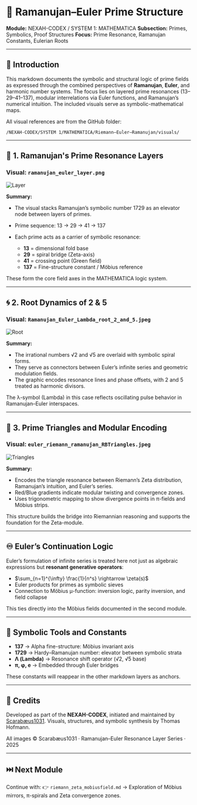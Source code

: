 # 🧮 Ramanujan–Euler Prime Structure

**Module:** NEXAH-CODEX / SYSTEM 1: MATHEMATICA
**Subsection:** Primes, Symbolics, Proof Structures
**Focus:** Prime Resonance, Ramanujan Constants, Eulerian Roots

---

## 🧭 Introduction

This markdown documents the symbolic and structural logic of prime fields as expressed through the combined perspectives of **Ramanujan**, **Euler**, and harmonic number systems. The focus lies on layered prime resonances (13–29–41–137), modular interrelations via Euler functions, and Ramanujan’s numerical intuition. The included visuals serve as symbolic-mathematical maps.

All visual references are from the GitHub folder:

```
/NEXAH-CODEX/SYSTEM 1/MATHEMATICA/Riemann–Euler–Ramanujan/visuals/
```

---

## 🔢 1. Ramanujan's Prime Resonance Layers

### Visual: `ramanujan_euler_layer.png`

![Layer](./visuals/ramanujan_euler_layer.png)

**Summary:**

* The visual stacks Ramanujan’s symbolic number 1729 as an elevator node between layers of primes.
* Prime sequence: 13 → 29 → 41 → 137
* Each prime acts as a carrier of symbolic resonance:

  * **13** = dimensional fold base
  * **29** = spiral bridge (Zeta-axis)
  * **41** = crossing point (Green field)
  * **137** = Fine-structure constant / Möbius reference

These form the core field axes in the MATHEMATICA logic system.

---

## 🌀 2. Root Dynamics of 2 & 5

### Visual: `Ramanujan_Euler_Lambda_root_2_and_5.jpeg`

![Root](./visuals/Ramanujan_Euler_Lambda_root_2_and_5.jpeg)

**Summary:**

* The irrational numbers √2 and √5 are overlaid with symbolic spiral forms.
* They serve as connectors between Euler’s infinite series and geometric modulation fields.
* The graphic encodes resonance lines and phase offsets, with 2 and 5 treated as harmonic divisors.

The λ-symbol (Lambda) in this case reflects oscillating pulse behavior in Ramanujan–Euler interspaces.

---

## 🔺 3. Prime Triangles and Modular Encoding

### Visual: `euler_riemann_ramanujan_RBTriangles.jpeg`

![Triangles](./visuals/euler_riemann_ramanujan_RBTriangles.jpeg)

**Summary:**

* Encodes the triangle resonance between Riemann’s Zeta distribution, Ramanujan’s intuition, and Euler’s series.
* Red/Blue gradients indicate modular twisting and convergence zones.
* Uses trigonometric mapping to show divergence points in π-fields and Möbius strips.

This structure builds the bridge into Riemannian reasoning and supports the foundation for the Zeta-module.

---

## ♾ Euler’s Continuation Logic

Euler’s formulation of infinite series is treated here not just as algebraic expressions but **resonant generative operators**:

* $\sum_{n=1}^{\infty} \frac{1}{n^s} \rightarrow \zeta(s)$
* Euler products for primes as symbolic sieves
* Connection to Möbius μ-function: inversion logic, parity inversion, and field collapse

This ties directly into the Möbius fields documented in the second module.

---

## 🔧 Symbolic Tools and Constants

* **137** → Alpha fine-structure: Möbius invariant axis
* **1729** → Hardy–Ramanujan number: elevator between symbolic strata
* **Λ (Lambda)** → Resonance shift operator (√2, √5 base)
* **π, φ, e** → Embedded through Euler bridges

These constants will reappear in the other markdown layers as anchors.

---

## 🧾 Credits

Developed as part of the **NEXAH-CODEX**, initiated and maintained by [Scarabæus1031](https://github.com/Scarabaeus1031). Visuals, structures, and symbolic synthesis by Thomas Hofmann.

All images © Scarabæus1031 · Ramanujan–Euler Resonance Layer Series · 2025

---

## ⏭️ Next Module

Continue with:
👉 `riemann_zeta_mobiusfield.md` → Exploration of Möbius mirrors, π-spirals and Zeta convergence zones.
